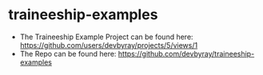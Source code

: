 # traineeship-examples

- The Traineeship Example Project can be found here: https://github.com/users/devbyray/projects/5/views/1
- The Repo can be found here: https://github.com/devbyray/traineeship-examples
